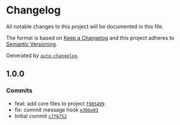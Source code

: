 # Changelog

All notable changes to this project will be documented in this file.

The format is based on [Keep a Changelog](https://keepachangelog.com/en/1.0.0/)
and this project adheres to [Semantic Versioning](https://semver.org/spec/v2.0.0.html).

Generated by [`auto-changelog`](https://github.com/CookPete/auto-changelog).

## 1.0.0

### Commits

- feat: add core files to project [`f985499`](https://github.com/themakunga/template-node-fastify-ts/commit/f98549985d136ba371d8c95dac70b87c44c6f6dc)
- fix: commit message hook [`e306e03`](https://github.com/themakunga/template-node-fastify-ts/commit/e306e03f3b04e377eb435e1ae66a730dd6dce5c7)
- Initial commit [`c7f6752`](https://github.com/themakunga/template-node-fastify-ts/commit/c7f6752cbe6839aab18640a7e484ea92b9125eb4)
